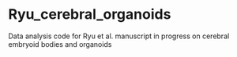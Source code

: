 # Ryu_cerebral_organoids
Data analysis code for Ryu et al. manuscript in progress on cerebral embryoid bodies and organoids
